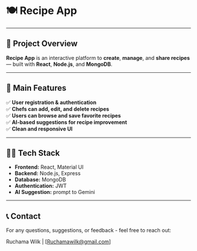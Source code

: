 # 🍽️ **Recipe App**

---

## 📌 **Project Overview**

**Recipe App** is an interactive platform to **create**, **manage**, and **share recipes** — built with **React**, **Node.js**, and **MongoDB**.

---

## 🚀 **Main Features**

✅ **User registration & authentication**  
✅ **Chefs can add, edit, and delete recipes**  
✅ **Users can browse and save favorite recipes**  
✅ **AI-based suggestions for recipe improvement**  
✅ **Clean and responsive UI**

---

## 🧑‍💻 **Tech Stack**

- **Frontend:** React, Material UI  
- **Backend:** Node.js, Express  
- **Database:** MongoDB  
- **Authentication:** JWT  
- **AI Suggestion:** prompt to Gemini

---

## 📞 **Contact**
For any questions, suggestions, or feedback - feel free to reach out:

Ruchama Wilk | [Ruchamawilk@gmail.com]

